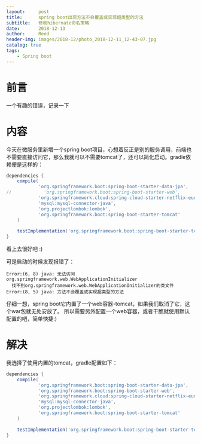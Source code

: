 ```yaml
---
layout:     post
title:      spring boot出现方法不会覆盖或实现超类型的方法
subtitle:   修改hibernate命名策略
date:       2018-12-13
author:     Reed
header-img: images/2018-12/photo_2018-12-11_12-43-07.jpg
catalog: true
tags:
    - Spring boot
---
```


# 前言
一个有趣的错误，记录一下

# 内容
今天在微服务里新增一个spring boot项目，心想着反正是别的服务调用，前端也不需要直接访问它，那么我就可以不需要tomcat了，还可以简化启动。gradle依赖便是这样的：
``` gradle
dependencies {
    compile(
            'org.springframework.boot:spring-boot-starter-data-jpa',
//            'org.springframework.boot:spring-boot-starter-web',
            'org.springframework.cloud:spring-cloud-starter-netflix-eureka-client',
            'mysql:mysql-connector-java',
            'org.projectlombok:lombok',
            'org.springframework.boot:spring-boot-starter-tomcat'
    )
    
    testImplementation('org.springframework.boot:spring-boot-starter-test')
}
```

看上去很好吧 :)

可是启动的时候发现报错了：
```
Error:(6, 8) java: 无法访问org.springframework.web.WebApplicationInitializer
  找不到org.springframework.web.WebApplicationInitializer的类文件
Error:(8, 5) java: 方法不会覆盖或实现超类型的方法
  ```
仔细一想，spring boot它内置了一个web容器-tomcat，如果我们取消了它，这个war包就无处安放了。
所以需要另外配置一个web容器，或者干脆就使用默认配置的吧，简单快捷:)

# 解决
我选择了使用内置的tomcat，gradle配置如下：
``` gradle
dependencies {
    compile(
            'org.springframework.boot:spring-boot-starter-data-jpa',
            'org.springframework.boot:spring-boot-starter-web',
            'org.springframework.cloud:spring-cloud-starter-netflix-eureka-client',
            'mysql:mysql-connector-java',
            'org.projectlombok:lombok',
            'org.springframework.boot:spring-boot-starter-tomcat'
    )
    
    testImplementation('org.springframework.boot:spring-boot-starter-test')
}
```
